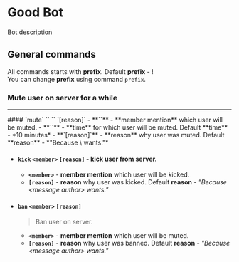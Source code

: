 # Good Bot
Bot description


## General commands
All commands starts with **prefix**. Default **prefix** - !  
You can change **prefix** using command `prefix`.

### Mute user on server for a while
<hr />
#### `mute` `<member>` `<time>` `[reason]`
- **`<member>`** - **member mention** which user will be muted.  
- **`<time>`** - **time** for which user will be muted. Default **time** - *10 minutes*  
- **`[reason]`** - **reason** why user was muted. Default **reason** - *"Because \<message author\> wants."*

- #### `kick` `<member>` `[reason]` - kick user from server.  
	- **`<member>`** - **member mention** which user will be kicked.  
	- **`[reason]`** - **reason** why user was kicked. Default **reason** - *"Because \<message author\> wants."*

- #### `ban` `<member>` `[reason]`
	> Ban user on server.  
    - **`<member>`** - **member mention** which user will be muted.  
	- **`[reason]`** - **reason** why user was banned. Default **reason** - *"Because \<message author\> wants."*
